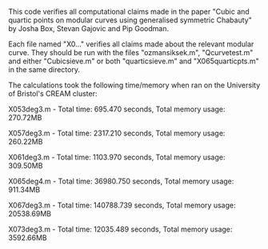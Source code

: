 This code verifies all computational claims made in the paper "Cubic and quartic points on modular curves using generalised symmetric Chabauty" by Josha Box, Stevan Gajovic and Pip Goodman.

Each file named "X0..." verifies all claims made about the relevant modular curve. They should be run with the files "ozmansiksek.m", "Qcurvetest.m" and either "Cubicsieve.m" or both "quarticsieve.m" and "X065quarticpts.m" in the same directory.

The calculations took the following time/memory when ran on the University of Bristol's CREAM cluster:

X053deg3.m - Total time: 695.470 seconds, Total memory usage: 270.72MB

X057deg3.m - Total time: 2317.210 seconds, Total memory usage: 260.22MB

X061deg3.m - Total time: 1103.970 seconds, Total memory usage: 309.50MB

X065deg4.m - Total time: 36980.750 seconds, Total memory usage: 911.34MB

X067deg3.m - Total time: 140788.739 seconds, Total memory usage: 20538.69MB

X073deg3.m - Total time: 12035.489 seconds, Total memory usage: 3592.66MB
